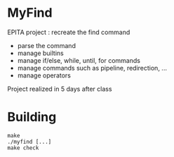 # MyFind

EPITA project : recreate the find command

 -  parse the command
 -  manage builtins
 -  manage if/else, while, until, for commands
 -  manage commands such as pipeline, redirection, ...
 -  manage operators

Project realized in 5 days after class

# Building

```
make
./myfind [...]
make check
```
